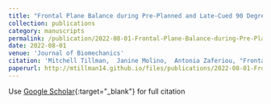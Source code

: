 ```yaml
---
title: "Frontal Plane Balance during Pre-Planned and Late-Cued 90 Degree Turns While Walking"
collection: publications
category: manuscripts
permalink: /publication/2022-08-01-Frontal-Plane-Balance-during-Pre-Planned-and-Late-Cued-90-Degree-Turns-While-Walking
date: 2022-08-01
venue: 'Journal of Biomechanics'
citation: 'Mitchell Tillman,  Janine Molino,  Antonia Zaferiou, "Frontal Plane Balance during Pre-Planned and Late-Cued 90 Degree Turns While Walking". Journal of Biomechanics, 2022.'
paperurl: http://mtillman14.github.io/files/publications/2022-08-01-Frontal-Plane-Balance-during-Pre-Planned-and-Late-Cued-90-Degree-Turns-While-Walking.pdf
---
```

Use [Google Scholar](https://scholar.google.com/scholar?q=Frontal+Plane+Balance+during+Pre+Planned+and+Late+Cued+90+Degree+Turns+While+Walking){:target="_blank"} for full citation